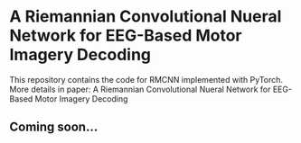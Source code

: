# A Riemannian Convolutional Nueral Network for EEG-Based Motor Imagery Decoding
This repository contains the code for RMCNN implemented with PyTorch.
More details in paper: A Riemannian Convolutional Nueral Network for EEG-Based Motor Imagery Decoding

## Coming soon...
